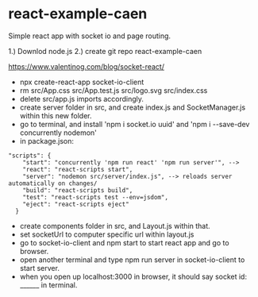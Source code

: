 # react-example-caen
Simple react app with socket io and page routing. 

1.) Downlod node.js
2.) create git repo react-example-caen

https://www.valentinog.com/blog/socket-react/


- npx create-react-app socket-io-client
- rm src/App.css src/App.test.js src/logo.svg src/index.css
- delete src/app.js imports accordingly. 
- create server folder in src, and create index.js and SocketManager.js within this new folder.
- go to terminal, and install 'npm i socket.io uuid' and 'npm i --save-dev concurrently nodemon'
- in package.json:
```
"scripts": {
    "start": "concurrently 'npm run react' 'npm run server'", --> 
    "react": "react-scripts start",
    "server": "nodemon src/server/index.js", --> reloads server automatically on changes/
    "build": "react-scripts build",
    "test": "react-scripts test --env=jsdom",
    "eject": "react-scripts eject"
  }
```
- create components folder in src, and Layout.js within that.
- set socketUrl to computer specific url within layout.js
- go to socket-io-client and npm start to start react app and go to browser.
- open another terminal and type npm run server in socket-io-client to start server.
- when you open up localhost:3000 in browser, it should say socket id: ______ in terminal.

